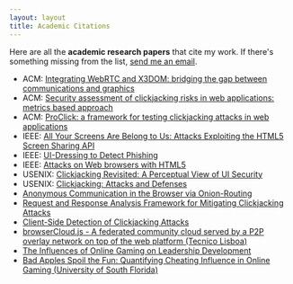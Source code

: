 ```yaml
---
layout: layout
title: Academic Citations
---
```


Here are all the **academic research papers** that cite my work. If there's something
missing from the list, [send me an email](/about/).


- ACM: [Integrating WebRTC and X3DOM: bridging the gap between communications and graphics](https://dl.acm.org/citation.cfm?id=2775316)
- ACM: [Security assessment of clickjacking risks in web applications: metrics based approach](https://dl.acm.org/citation.cfm?id=2695946)
- ACM: [ProClick: a framework for testing clickjacking attacks in web applications](https://dl.acm.org/citation.cfm?id=2523538)
- IEEE: [All Your Screens Are Belong to Us: Attacks Exploiting the HTML5 Screen Sharing API](http://ieeexplore.ieee.org/xpl/articleDetails.jsp?arnumber=6956555)
- IEEE: [UI-Dressing to Detect Phishing](http://ieeexplore.ieee.org/xpl/articleDetails.jsp?tp=&arnumber=7056828&url=http%3A%2F%2Fieeexplore.ieee.org%2Fxpls%2Fabs_all.jsp%3Farnumber%3D7056828)
- IEEE: [Attacks on Web browsers with HTML5](http://ieeexplore.ieee.org/xpl/login.jsp?tp=&arnumber=7412087&url=http%3A%2F%2Fieeexplore.ieee.org%2Fxpls%2Fabs_all.jsp%3Farnumber%3D7412087)
- USENIX: [Clickjacking Revisited: A Perceptual View of UI Security](https://www.usenix.org/node/185125)
- USENIX: [Clickjacking: Attacks and Defenses](https://www.usenix.org/conference/usenixsecurity12/technical-sessions/presentation/huang)
- [Anonymous Communication in the Browser via Onion-Routing](https://www.researchgate.net/profile/Andreas_Reiter/publication/281405542_Anonymous_Communication_in_the_Browser_via_Onion-Routing/links/55e58aa708aec74dbe733ad0.pdf)
- [Request and Response Analysis Framework for Mitigating Clickjacking Attacks](http://www.igi-global.com/article/request-and-response-analysis-framework-for-mitigating-clickjacking-attacks/136450)
- [Client-Side Detection of Clickjacking Attacks](http://www.igi-global.com/article/client-side-detection-of-clickjacking-attacks/145407)
- [browserCloud.js - A federated community cloud served by a P2P overlay network on top of the web platform (Tecnico Lisboa)](http://www.gsd.inesc-id.pt/~lveiga/papers/msc-supervised-thesis-abstracts/DDias-THESIS%20DOCUMENT%20FINAL.pdf)
- [The Influences of Online Gaming on Leadership Development](http://link.springer.com/chapter/10.1007/978-3-662-49247-5_9)
- [Bad Apples Spoil the Fun: Quantifying Cheating Influence in Online Gaming (University of South Florida)](http://www.cse.usf.edu/~xiangzuo/papers/icwsm.pdf)
